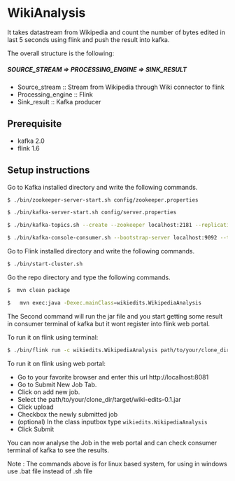 # WikiAnalysis
It takes datastream from Wikipedia and count the number of bytes edited in last 5 seconds using flink and push the result into kafka.

The overall structure is the following:
##### SOURCE_STREAM => PROCESSING_ENGINE => SINK_RESULT 

  - Source_stream :: Stream from Wikipedia through Wiki connector to flink
  - Processing_engine :: Flink
  - Sink_result :: Kafka producer

## Prerequisite
  - kafka 2.0
  - flink 1.6
## Setup instructions

Go to Kafka installed directory and write the following commands. 
```sh
$ ./bin/zookeeper-server-start.sh config/zookeeper.properties
```
```sh
$ ./bin/kafka-server-start.sh config/server.properties
```
```sh
$ ./bin/kafka-topics.sh --create --zookeeper localhost:2181 --replication-factor 1 --partitions 1 --topic wiki-results
```
```sh
$ ./bin/kafka-console-consumer.sh --bootstrap-server localhost:9092 --topic wiki-results --from-beginning
```
Go to Flink installed directory and write the following commands. 

```sh
$ ./bin/start-cluster.sh
```

Go the repo directory and type the following commands.
```sh
$  mvn clean package
```
```sh
$   mvn exec:java -Dexec.mainClass=wikiedits.WikipediaAnalysis
```

The Second command will run the jar file and you start getting some result in consumer terminal of kafka but it wont register into flink web portal.

To run it on flink using terminal:

```sh
$ ./bin/flink run -c wikiedits.WikipediaAnalysis path/to/your/clone_dir/target/wiki-edits-0.1.jar
```

To run it on flink using web portal:

- Go to your favorite browser and enter this url http://localhost:8081 
- Go to Submit New Job Tab. 
- Click on add new job.
- Select the path/to/your/clone_dir/target/wiki-edits-0.1.jar
- Click upload
- Checkbox the newly submitted job 
- (optional) In the class inputbox type ```wikiedits.WikipediaAnalysis```
- Click Submit

You can now analyse the Job in the web portal and can check consumer terminal of kafka to see the results.

Note : The commands above is for linux based system, for using in windows use .bat file instead of .sh file
